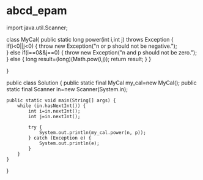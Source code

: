 # abcd_epam
import java.util.Scanner;

class MyCal{
    public static long power(int i,int j) throws Exception {
        if(i<0||j<0) {
            throw new Exception("n or p should not be negative.");      
        }
        else if(i==0&&j==0) {
            throw new Exception("n and p should not be zero.");
        }
        else {
            long result=(long)(Math.pow(i,j));
            return result;
        }
    }
    
}

public class Solution {
    public static final MyCal my_cal=new MyCal();
    public static final Scanner in=new Scanner(System.in);
    
    public static void main(String[] args) {
        while (in.hasNextInt()) {
            int i=in.nextInt();
            int j=in.nextInt();
            
            try {
                System.out.println(my_cal.power(n, p));
            } catch (Exception e) {
                System.out.println(e);
            }
        }
    }
}
